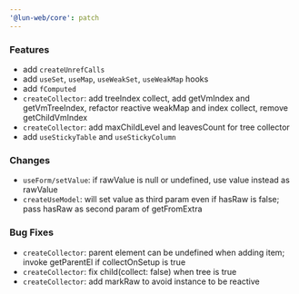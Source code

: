 ```yaml
---
'@lun-web/core': patch
---
```


### Features

- add `createUnrefCalls`
- add `useSet`, `useMap`, `useWeakSet`, `useWeakMap` hooks
- add `fComputed`
- `createCollector`: add treeIndex collect, add getVmIndex and getVmTreeIndex, refactor reactive weakMap and index collect, remove getChildVmIndex
- `createCollector`: add maxChildLevel and leavesCount for tree collector
- add `useStickyTable` and `useStickyColumn`

### Changes

- `useForm/setValue`: if rawValue is null or undefined, use value instead as rawValue
- `createUseModel`: will set value as third param even if hasRaw is false; pass hasRaw as second param of getFromExtra

### Bug Fixes

- `createCollector`: parent element can be undefined when adding item; invoke getParentEl if collectOnSetup is true
- `createCollector`: fix child(collect: false) when tree is true
- `createCollector`: add markRaw to avoid instance to be reactive